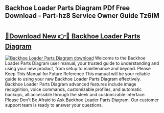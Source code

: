## Backhoe Loader Parts Diagram PDf Free Download - Part-hz8 Service Owner Guide Tz6lM

# <h2><a href="http://dfhmg1e.blite.top/?on=Backhoe+Loader+Parts+Diagram">🔗Download New 👉🔴 Backhoe Loader Parts Diagram</a></h2>

[![Backhoe Loader Parts Diagram download](https://i.imgur.com/lujVjoI.png)](http://dfhmg1e.blite.top/?on=Backhoe+Loader+Parts+Diagram)
Welcome to the Backhoe Loader Parts Diagram user manual, your trusted guide to understanding and using your new product, from setup to maintenance and beyond. Please Keep This Manual for Future Reference This manual will be your reliable guide to using your new Backhoe Loader Parts Diagram effectively. Backhoe Loader Parts Diagram advanced features include image recognition, voice commands, customizable profiles, and automatic backups, all accessible through the sleek and customizable interface. Please Don't Be Afraid to Ask Backhoe Loader Parts Diagram. Our customer support team is ready to answer your questions.
